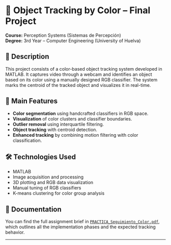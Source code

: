 # 🎯 Object Tracking by Color – Final Project  
**Course:** Perception Systems (Sistemas de Percepción)  
**Degree:** 3rd Year – Computer Engineering (University of Huelva)

## 📌 Description

This project consists of a color-based object tracking system developed in MATLAB. It captures video through a webcam and identifies an object based on its color using a manually designed RGB classifier. The system marks the centroid of the tracked object and visualizes it in real-time.


## 🧠 Main Features

- **Color segmentation** using handcrafted classifiers in RGB space.
- **Visualization** of color clusters and classifier boundaries.
- **Outlier removal** using interquartile filtering.
- **Object tracking** with centroid detection.
- **Enhanced tracking** by combining motion filtering with color classification.

## 🛠 Technologies Used

- MATLAB
- Image acquisition and processing
- 3D plotting and RGB data visualization
- Manual tuning of RGB classifiers
- K-means clustering for color group analysis

## 📄 Documentation

You can find the full assignment brief in [`PRACTICA_Seguimiento_Color.pdf`](./PRACTICA_Seguimiento_Color.pdf), which outlines all the implementation phases and the expected tracking behavior.

---


